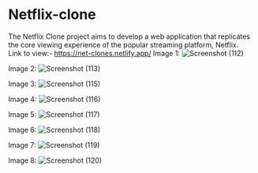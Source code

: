 # Netflix-clone
The Netflix Clone project aims to develop a web application that replicates the core viewing experience of the popular streaming platform, Netflix. <br>
Link to view:- https://net-clones.netlify.app/
Image 1:
![Screenshot (112)](https://github.com/KapilCS15/netflix-clone/assets/86887239/92453acc-ba0e-4841-bd11-58be42332396) <br/>


Image 2:
![Screenshot (113)](https://github.com/KapilCS15/netflix-clone/assets/86887239/66514a4f-1b12-4553-be0b-8a1b99d4dd74) <br/>


Image 3:
![Screenshot (115)](https://github.com/KapilCS15/netflix-clone/assets/86887239/6f2b3316-b3c7-4b7a-a536-aabd228a13cc) <br/>


Image 4:
![Screenshot (116)](https://github.com/KapilCS15/netflix-clone/assets/86887239/bb9126f1-1024-4fb2-bbf4-7e24836202ef) <br/>


Image 5:
![Screenshot (117)](https://github.com/KapilCS15/netflix-clone/assets/86887239/c1302325-bc62-4241-b0ed-433c4fe384e9) <br/>


Image 6:
![Screenshot (118)](https://github.com/KapilCS15/netflix-clone/assets/86887239/35fe3832-a796-4b18-9ff0-467830a3afae) <br/>


Image 7:
![Screenshot (119)](https://github.com/KapilCS15/netflix-clone/assets/86887239/dfb2c9f9-bc53-42ec-b86b-d56f77fb8d25) <br/>


Image 8:
![Screenshot (120)](https://github.com/KapilCS15/netflix-clone/assets/86887239/84338c7a-3f6d-4d13-a1e8-5ffea93996a1)


